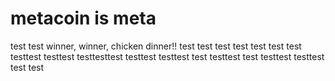 # metacoin is meta

test
test
winner, winner, chicken dinner!!
test
test
test
test
test
test
test
testtest
testtest
testtesttest
testtest
testtest
test
testtest
test
testtest
testtest
test
test
